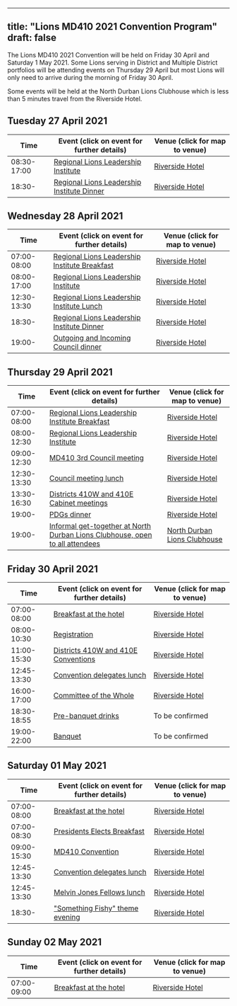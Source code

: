 
---
title: "Lions MD410 2021 Convention Program"
draft: false
---

The Lions MD410 2021 Convention will be held on Friday 30 April and Saturday 1 May 2021. Some Lions serving in District and Multiple District portfolios will be attending events on Thursday 29 April but most Lions will only need to arrive during the morning of Friday 30 April.

Some events will be held at the North Durban Lions Clubhouse which is less than 5 minutes travel from the Riverside Hotel.

## Tuesday 27 April 2021

Time | Event (click on event for further details) | Venue (click for map to venue)
 ---|---  |---
08:30-17:00 | [Regional Lions Leadership Institute](/events/rlli_tuesday) | [Riverside Hotel](/venue)
18:30- | [Regional Lions Leadership Institute Dinner](/events/rlli_dinner_wednesday) | [Riverside Hotel](/venue)

## Wednesday 28 April 2021

Time | Event (click on event for further details) | Venue (click for map to venue)
 ---|---  |---
07:00-08:00 | [Regional Lions Leadership Institute Breakfast](/events/rlli_breakfast_wednesday) | [Riverside Hotel](/venue)
08:00-17:00 | [Regional Lions Leadership Institute](/events/rlli_wednesday) | [Riverside Hotel](/venue)
12:30-13:30 | [Regional Lions Leadership Institute Lunch](/events/rlli_lunch_thursday) | [Riverside Hotel](/venue)
18:30- | [Regional Lions Leadership Institute Dinner](/events/rlli_dinner_tuesday) | [Riverside Hotel](/venue)
19:00- | [Outgoing and Incoming Council dinner](/events/council_dinner) | [Riverside Hotel](/venue)

## Thursday 29 April 2021

Time | Event (click on event for further details) | Venue (click for map to venue)
 ---|---  |---
07:00-08:00 | [Regional Lions Leadership Institute Breakfast](/events/rlli_breakfast_thursday) | [Riverside Hotel](/venue)
08:00-12:30 | [Regional Lions Leadership Institute](/events/rlli_thursday) | [Riverside Hotel](/venue)
09:00-12:30 | [MD410 3rd Council meeting](/events/council_meeting) | [Riverside Hotel](/venue)
12:30-13:30 | [Council meeting lunch](/events/council_meeting_lunch) | [Riverside Hotel](/venue)
13:30-16:30 | [Districts 410W and 410E Cabinet meetings](/events/cabinet_meetings) | [Riverside Hotel](/venue)
19:00- | [PDGs dinner](/events/pdgs_dinner) | [Riverside Hotel](/venue)
19:00- | [Informal get-together at North Durban Lions Clubhouse, open to all attendees](/events/thursday_social) | [North Durban Lions Clubhouse](/venue/#north-durban-lions-club)

## Friday 30 April 2021

Time | Event (click on event for further details) | Venue (click for map to venue)
 ---|---  |---
07:00-08:00 | [Breakfast at the hotel](/events/breakfast_friday) | [Riverside Hotel](/venue)
08:00-10:30 | [Registration](/events/registration) | [Riverside Hotel](/venue)
11:00-15:30 | [Districts 410W and 410E Conventions](/events/district_conventions) | [Riverside Hotel](/venue)
12:45-13:30 | [Convention delegates lunch](/events/district_convention_lunch) | [Riverside Hotel](/venue)
16:00-17:00 | [Committee of the Whole](/events/committee_of_the_whole) | [Riverside Hotel](/venue)
18:30-18:55 | [Pre-banquet drinks](/events/banquet_drinks) | To be confirmed
19:00-22:00 | [Banquet](/events/banquet) | To be confirmed

## Saturday 01 May 2021

Time | Event (click on event for further details) | Venue (click for map to venue)
 ---|---  |---
07:00-08:00 | [Breakfast at the hotel](/events/breakfast_saturday) | [Riverside Hotel](/venue)
07:00-08:30 | [Presidents Elects Breakfast](/events/presidents_breakfast) | [Riverside Hotel](/venue)
09:00-15:30 | [MD410 Convention](/events/md_convention) | [Riverside Hotel](/venue)
12:45-13:30 | [Convention delegates lunch](/events/md_convention_lunch) | [Riverside Hotel](/venue)
12:45-13:30 | [Melvin Jones Fellows lunch](/events/mjf_lunch) | [Riverside Hotel](/venue)
18:30- | ["Something Fishy" theme evening](/events/theme_evening) | [Riverside Hotel](/venue)

## Sunday 02 May 2021

Time | Event (click on event for further details) | Venue (click for map to venue)
 ---|---  |---
07:00-09:00 | [Breakfast at the hotel](/events/breakfast_sunday) | [Riverside Hotel](/venue)
